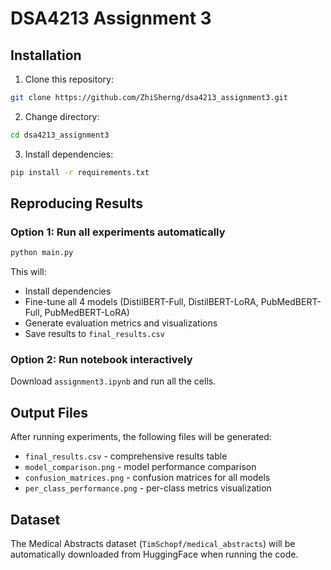 # DSA4213 Assignment 3

## Installation

1. Clone this repository:
```bash
git clone https://github.com/ZhiSherng/dsa4213_assignment3.git
```

2. Change directory:
```bash
cd dsa4213_assignment3
```

3. Install dependencies:
```bash
pip install -r requirements.txt
```

## Reproducing Results

### Option 1: Run all experiments automatically
```bash
python main.py
```

This will:
- Install dependencies
- Fine-tune all 4 models (DistilBERT-Full, DistilBERT-LoRA, PubMedBERT-Full, PubMedBERT-LoRA)
- Generate evaluation metrics and visualizations
- Save results to `final_results.csv`

### Option 2: Run notebook interactively
Download `assignment3.ipynb` and run all the cells.

## Output Files

After running experiments, the following files will be generated:
- `final_results.csv` - comprehensive results table
- `model_comparison.png` - model performance comparison
- `confusion_matrices.png` - confusion matrices for all models
- `per_class_performance.png` - per-class metrics visualization

## Dataset

The Medical Abstracts dataset (`TimSchopf/medical_abstracts`) will be automatically downloaded from HuggingFace when running the code.
